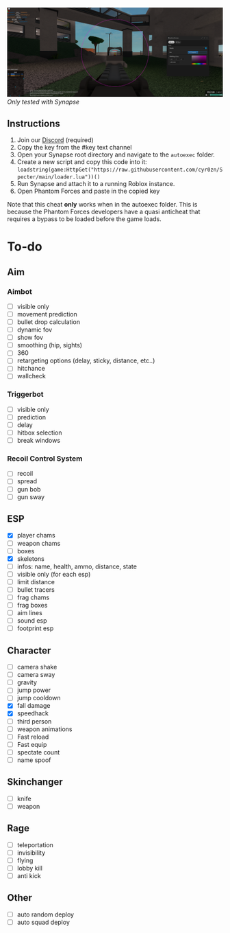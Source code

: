 ![Screenshot of alpha version](/docs/iivTTsy.png)
*Only tested with Synapse*
## Instructions
1. Join our [Discord](discord.gg/XgFMtkGuQj) (required)
2. Copy the key from the #key text channel
3. Open your Synapse root directory and navigate to the `autoexec` folder.
4. Create a new script and copy this code into it: `loadstring(game:HttpGet("https://raw.githubusercontent.com/cyr0zn/Specter/main/loader.lua"))()`
5. Run Synapse and attach it to a running Roblox instance.
6. Open Phantom Forces and paste in the copied key

Note that this cheat **only** works when in the autoexec folder. This is because the Phantom Forces developers have a quasi anticheat that requires a bypass to be loaded before the game loads.

# To-do
## Aim
### Aimbot
- [ ] visible only
- [ ] movement prediction
- [ ] bullet drop calculation
- [ ] dynamic fov
- [ ] show fov
- [ ] smoothing (hip, sights)
- [ ] 360
- [ ] retargeting options (delay, sticky, distance, etc..)
- [ ] hitchance
- [ ] wallcheck

### Triggerbot
- [ ] visible only
- [ ] prediction
- [ ] delay
- [ ] hitbox selection
- [ ] break windows

### Recoil Control System
- [ ] recoil
- [ ] spread
- [ ] gun bob
- [ ] gun sway

## ESP
- [x] player chams
- [ ] weapon chams
- [ ] boxes
- [x] skeletons
- [ ] infos: name, health, ammo, distance, state
- [ ] visible only (for each esp)
- [ ] limit distance
- [ ] bullet tracers
- [ ] frag chams
- [ ] frag boxes
- [ ] aim lines
- [ ] sound esp
- [ ] footprint esp

## Character
- [ ] camera shake
- [ ] camera sway
- [ ] gravity
- [ ] jump power
- [ ] jump cooldown
- [x] fall damage
- [x] speedhack
- [ ] third person
- [ ] weapon animations
- [ ] Fast reload
- [ ] Fast equip
- [ ] spectate count
- [ ] name spoof

## Skinchanger
- [ ] knife
- [ ] weapon

## Rage
- [ ] teleportation
- [ ] invisibility
- [ ] flying
- [ ] lobby kill
- [ ] anti kick

## Other
- [ ] auto random deploy
- [ ] auto squad deploy
